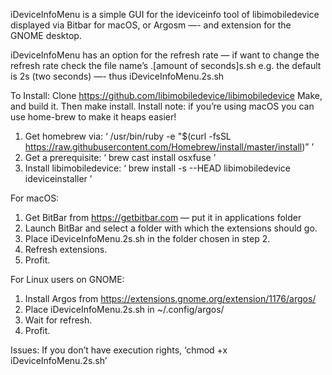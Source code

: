 iDeviceInfoMenu is a simple GUI for the ideviceinfo tool of libimobiledevice displayed via Bitbar for macOS, or Argosm —- and extension for the GNOME desktop.

iDeviceInfoMenu has an option for the refresh rate — if want to change the refresh rate check the file name’s .[amount of seconds]s.sh
e.g. the default is 2s (two seconds) —- thus iDeviceInfoMenu.2s.sh

To Install:
Clone https://github.com/libimobiledevice/libimobiledevice
Make, and build it. Then make install.
Install note: if you’re using macOS you can use home-brew to make it heaps easier!
1) Get homebrew via: ‘ /usr/bin/ruby -e "$(curl -fsSL https://raw.githubusercontent.com/Homebrew/install/master/install)” ’
2) Get a prerequisite: ‘ brew cast install osxfuse ’
3) Install libimobiledevice: ‘ brew install -s --HEAD libimobiledevice ideviceinstaller ’

For macOS:
1) Get BitBar from https://getbitbar.com — put it in applications folder
2) Launch BitBar and select a folder with which the extensions should go.
3) Place iDeviceInfoMenu.2s.sh in the folder chosen in step 2.
4) Refresh extensions.
5) Profit.

For Linux users on GNOME:
1) Install Argos from https://extensions.gnome.org/extension/1176/argos/
2) Place iDeviceInfoMenu.2s.sh in ~/.config/argos/
3) Wait for refresh.
4) Profit.



Issues:
If you don’t have execution rights, ‘chmod +x iDeviceInfoMenu.2s.sh’
